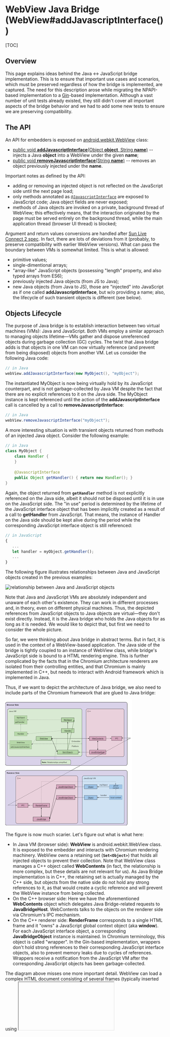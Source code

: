 # WebView Java Bridge (WebView#addJavascriptInterface())

[TOC]

## Overview

This page explains ideas behind the Java ↔ JavaScript bridge
implementation. This is to ensure that important use cases and scenarios, which
must be preserved regardless of how the bridge is implemented, are captured. The
need for this description arose while migrating the NPAPI-based implementation
to a [Gin](/gin/)-based implementation. Although a vast number of unit tests
already existed, they still didn't cover all important aspects of the bridge
behavior and we had to add some new tests to ensure we are preserving
compatibility.

## The API

An API for embedders is exposed on
[android.webkit.WebView](https://developer.android.com/reference/android/webkit/WebView.html)
class:

- [public void **addJavascriptInterface**(Object **object**, String
  **name**)](https://developer.android.com/reference/android/webkit/WebView.html#addJavascriptInterface(java.lang.Object,%20java.lang.String))
   -- injects a Java **object** into a WebView under the given **name**;
- [public void **removeJavascriptInterface**(String
  **name**)](https://developer.android.com/reference/android/webkit/WebView.html#removeJavascriptInterface(java.lang.String))
   -- removes an object previously injected under the **name**.

Important notes as defined by the API:
- adding or removing an injected object is not reflected on the JavaScript side
  until the next page load;
- only methods annotated as
  [`@JavascriptInterface`](https://developer.android.com/reference/android/webkit/JavascriptInterface.html)
  are exposed to JavaScript code; Java object fields are never exposed;
- methods of Java objects are invoked on a private, background thread of
  WebView; this effectively means, that the interaction originated by the page
  must be served entirely on the background thread, while the main application
  thread (browser UI thread) is blocked;

Argument and return values conversions are handled after [Sun Live Connect 2
spec](https://www.oracle.com/java/technologies/javase/liveconnect-docs.html). In
fact, there are lots of deviations from it (probably, to preserve compatibility
with earlier WebView versions). What can pass the boundary between VMs is
somewhat limited. This is what is allowed:
- primitive values;
- single-dimentional arrays;
- "array-like" JavaScript objects (possessing "length" property, and also typed
  arrays from ES6);
- previously injected Java objects (from JS to Java);
- new Java objects (from Java to JS), those are "injected" into JavaScript as if
  one called **addJavascriptInterface**, but w/o providing a name; also, the
  lifecycle of such transient objects is different (see below).

## Objects Lifecycle

The purpose of Java bridge is to establish interaction between two virtual
machines (VMs): Java and JavaScript. Both VMs employ a similar approach to
managing objects lifetime—VMs gather and dispose unreferenced objects during
garbage collection (GC) cycles. The twist that Java bridge adds is that objects
in one VM can now virtually reference (and prevent from being disposed) objects
from another VM. Let us consider the following Java code:

```Java
// in Java
webView.addJavascriptInterface(new MyObject(), "myObject");
```

The instantiated MyObject is now being virtually hold by its JavaScript
counterpart, and is not garbage-collected by Java VM despite the fact that there
are no explicit references to it on the Java side. The MyObject instance is kept
referenced until the action of the **addJavascriptInterface** call is cancelled
by a call to **removeJavascriptInterface**:

```Java
// in Java
webView.removeJavascriptInterface("myObject");
```

A more interesting situation is with transient objects returned from methods of
an injected Java object. Consider the following example:

```Java
// in Java
class MyObject {
    class Handler {
    }

    @JavascriptInterface
    public Object getHandler() { return new Handler(); }
}
```

Again, the object returned from **`getHandler`** method is not explicitly
referenced on the Java side, albeit it should not be disposed until it is in use
on the JavaScript side. The "in use" period is determined by the lifetime of the
JavaScript interface object that has been implicitly created as a result of a
call to **getHandler** from JavaScript. That means, the instance of Handler on
the Java side should be kept alive during the period while the corresponding
JavaScript interface object is still referenced:

```JavaScript
// in JavaScript
{
   ...
   let handler = myObject.getHandler();
   ...
}
```

The following figure illustrates relationships between Java and JavaScript
objects created in the previous examples:

![relationship between Java and JavaScript
objects](images/java_bridge/relationship_java_js_objects.png)

Note that Java and JavaScript VMs are absolutely independent and unaware of each
other's existence. They can work in different processes and, in theory, even on
different physical machines. Thus, the depicted references from JavaScript
objects to Java objects are virtual—they don't exist directly. Instead, it is
the Java bridge who holds the Java objects for as long as it is needed. We would
like to depict that, but first we need to consider the whole picture.

So far, we were thinking about Java bridge in abstract terms. But in fact, it is
used in the context of a WebView-based application. The Java side of the bridge
is tightly coupled to an instance of WebView class, while bridge's JavaScript
side is bound to a HTML rendering engine. This is further complicated by the
facts that in the Chromium architecture renderers are isolated from their
controlling entities, and that Chromium is mainly implemented in C++, but needs
to interact with Android framework which is implemented in Java.

Thus, if we want to depict the architecture of Java bridge, we also need to
include parts of the Chromium framework that are glued to Java bridge:

![Java bridge architecture](images/java_bridge/java_bridge_architecture.png)

The figure is now much scarier. Let's figure out what is what here:
- In Java VM (browser side):
  **WebView** is android.webkit.WebView class. It is exposed to the embedder and
  interacts with Chromium rendering machinery. WebView owns a retaining set
  (**`Set<Object>`**) that holds all injected objects to prevent their
  collection. Note that WebView class manages a C++ object called
  **WebContents** (in fact, the relationship is more complex, but these details
  are not relevant for us). As Java Bridge implementation is in C++, the
  retaining set is actually managed by the C++ side, but objects from the
  native side do not hold any strong references to it, as that would create a
  cyclic reference and will prevent the WebView instance from being collected.
- On the C++ browser side:
  Here we have the aforementioned **WebContents** object which delegates Java
  Bridge-related requests to **JavaBridgeHost**. WebContents talks to the
  objects on the renderer side via Chromium's IPC mechanism.
- On the C++ renderer side:
  **RenderFrame** corresponds to a single HTML frame and it "owns" a JavaScript
  global context object (aka **window**). For each JavaScript interface object,
  a corresponding **JavaBridgeObject** instance is maintained. In Chromium
  terminology, this object is called "wrapper". In the Gin-based implementation,
  wrappers don't hold strong references to their corresponding JavaScript
  interface objects, also to prevent memory leaks due to cycles of
  references. Wrappers receive a notification from the JavaScript VM after the
  corresponding JavaScript objects has been garbage-collected.

The diagram above misses one more important detail. WebView can load a complex
HTML document consisting of several frames (typically inserted using <iframe>
tags). Each of these frames in fact has it own global context (and can even be
prevented from accessing other frames). According to Java Bridge rules, each
named object is injected into contexts of all frames. So if we imagine that we
have loaded an HTML document with an <iframe> into WebView, and then repeated
the calls from above in both main document and the <iframe>, we will have the
following picture:

![Java bridge architecture for
 frames](images/java_bridge/java_bridge_architecture_frames.png)

Note that as **MyObject.getHandler()** returns a new **Handler** instance every
time, we have two instances of Handler (one per frame), but still have only one
instance of **MyObject**.

Would **getHandler** return the same instance of Handler every time, the latter
will also have multiple JavaScript interface referencing it. Thus, transient
Java object must be kept alive by Java Bridge until there is at least one
corresponding JavaScript interface object (note that Java side could keep only a
weak reference to the single Handler instance it returns, so Java Bridge must
keep its own strong reference anyway).

To summarize the lifecycle topic, here is a state diagram of a Java object
lifecycle from the Java Bridge's perspective:

![Object lifecycle](images/java_bridge/lifecycle.png)

In the states with bold borders, the Java object is retained by Java Bridge to
prevent its collection. It is possible that a garbage-collected object still has
JavaScript wrappers (that is, remains "injected"). In that case, attempts to
call methods of this object will fail.

The only difference between "Not retained, injected" and "Ordinary Java object"
states is that in the former, the Java object is still "known" to the JavaScript
side, so it can still make calls to it.

Please also note that there is no way for a named injected object to become a
transient one, although the opposite is possible.

## Arguments and Return Values Conversions

Three major problems must be addressed by Java Bridge:
1. Java primitive types are different from JavaScript types:
    a. JavaScript only has Number, while Java offers a range of numeric types;
    a. JavaScript has 'null' and 'undefined';
    a. JavaScript has "array-like" objects that can also have string keys.
1. Java methods accept fixed number of arguments and can be overloaded, while
   JavaScript methods accept any number of arguments and thus can't be
   overloaded.
1. Java objects can be returned from Java methods, and previously injected Java
   objects can be passed back to JavaScript interface methods.

The first problem is in fact the easiest one. Type conversions are described in
Sun Live Connect 2 spec, the only issue is that Java Bridge doesn't closely
follow the spec (for compatibility with earlier versions?). Such deviations are
marked as LIVECONNECT_COMPLIANCE in Java Bridge code and tests.

When coercing JavaScript "array-like" objects into Java arrays, only indexed
properties are preserved, and named properties are shaved off. Also, passing an
arbitrary JavaScript dictionary object via an interface method is impossible—it
is simply converted into 0, "", or null (depending on the destination Java
type).

For dealing with method overloading, the spec proposes a cost-based model for
methods resolution, where the "most suitable" Java overloaded method version is
selected. Android Java Bridge implementation in fact simply selects **an
arbitrary** overloaded method with the number of arguments matching the actual
number of parameters passed to the interface method and then tries to coerce
each value passed into the destination Java type. If there is no method with
matching number of arguments, the method call fails.

The problem with passing references to objects is to preserve the correspondence
between Java objects and JavaScript interfaces. Curiously, the NPAPI-based Java
Bridge implementation was failing to do that properly when returning Java
objects from methods. With the following Java object:

```Java
// in Java
class MyObject {
    @JavascriptInterface
    public Object self() { return this; }
}
...
webView.addJavascriptInterface(new MyObject(), "myObject");
```

The following equality check in JavaScript would fail (in the NPAPI
implementation):

```JavaScript
// in JavaScript
myObject.self() === myObject;
```

This is because the NPAPI Java Bridge implementation creates a new JavaScript
wrapper every time an object is returned. This issue was fixed in the Gin-based
implementation.

## Threading

Threading issues need to be considered when dealing with invocations of methods
of injected objects. In accordance with the API definition, methods are invoked
on a dedicated thread maintained by WebView.

Calls to interface methods are synchronous—JavaScript VM stops and waits for
a result to be returned from the invoked method. In Chromium, this means that
the IPC message sent from a renderer to the browser must be synchronous (such
messages are in fact rarely used in Chromium).

The requirement for serving the requests on the background thread means that the
following code must work (see
[https://crbug.com/438255](https://crbug.com/438255)):

```Java
// in Java
class Foo {
  @JavascriptInterface
  void bar() {
    // signal the object
  }
}

webview.addJavascriptInterface(new Foo(), "foo");
webview.loadUrl("javascript:foo.bar()");
// wait for the object
```

To fulfill this, the browser UI thread must not be involved in the processing of
requests from the renderer.

## Security Issues

From the very beginning, Java Bridge wasn't very much secure. Until JellyBean
MR1 (API level 17), all methods of injected Java objects were exposed to
JavaScript, including methods of java.lang.Object, most notably getClass, which
provided an elegant way to run any system command from JavaScript:

```JavaScript
// in JavaScript
function execute(bridge, cmd) {
   return bridge.getClass().forName('java.lang.Runtime')
      .getMethod('getRuntime',null).invoke(null,null).exec(cmd);
}
```

In JB MR1, the `@JavascriptInterface` annotation was introduced to explicitly
mark methods allowed to be exposed to JavaScript. But this restriction only
applied to applications targeting API level 17 or above, so old apps remained
insecure even on new Android versions. To fix that, in KitKat MR2 we are
forbidding to call `getClass` of `java.lang.Object` for all applications.

The next issue comes from the fact that injected Java objects are shared between
frames. This allows frames, otherwise isolated (for example, due to cross-origin
policy), to interact. For example, if an injected object has methods
'storePassword' and 'getPassword', then a password stored from one frame can be
retrieved by another frame. To prevent this, instead of injecting an object
itself, a stateless factory must be injected, so each frame will be creating its
own set of Java objects.
